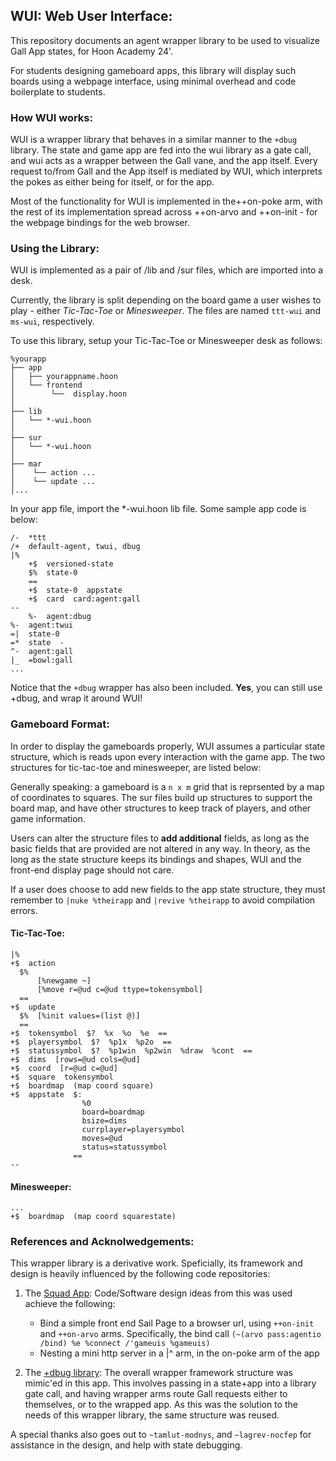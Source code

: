 ## WUI: Web User Interface:

This repository documents an agent wrapper library  to be used to visualize Gall App states, for Hoon Academy 24'.

For students designing gameboard apps, this library will display such boards using a webpage interface, using minimal overhead and code boilerplate to students. 


### How WUI works:

WUI is a wrapper library that behaves in a similar manner to the `+dbug` library. The state and game app are fed into the wui library as a gate call, and wui acts as a wrapper between the Gall vane, and the app itself. Every request to/from Gall and the App itself is mediated by WUI, which interprets the pokes as either being for itself, or for the app.  

Most of the functionality for WUI is implemented in the++on-poke arm, with the rest of its implementation spread across ++on-arvo and ++on-init - for the webpage bindings for the web browser.


###  Using the Library:

WUI is implemented as a pair of /lib and /sur files, which are imported into a desk.

Currently, the library is split depending on the board game a user wishes to play - either *Tic-Tac-Toe* or *Minesweeper*. The files are named `ttt-wui` and `ms-wui`, respectively.

To use this library, setup your Tic-Tac-Toe or Minesweeper desk as follows:

```
%yourapp
├── app
│   ├── yourappname.hoon
│   └── frontend
│        └──  display.hoon
│
├── lib
│   └── *-wui.hoon
│
├── sur 
│   └── *-wui.hoon
│
├── mar
│    └── action ...
│    └── update ...
│...
```

In your app file, import the *-wui.hoon lib file. Some sample app code is below:

```hoon
/-  *ttt
/+  default-agent, twui, dbug
|%
    +$  versioned-state
    $%  state-0
    ==
    +$  state-0  appstate
    +$  card  card:agent:gall
--
	%-  agent:dbug
%-  agent:twui
=|  state-0  
=*  state  -
^-  agent:gall
|_  =bowl:gall
...
```


Notice that the `+dbug` wrapper has also been included.  **Yes**, you can still use +dbug, and wrap it around WUI!


###  Gameboard Format:

In order to display the gameboards properly, WUI assumes a particular state
structure, which is reads upon every interaction with the game app.  The two 
structures for tic-tac-toe and minesweeper, are listed below:

Generally speaking: a gameboard is a `n x m` grid that is reprsented by a map of coordinates to squares.  The sur files build up structures to support the board map, and have other structures to keep track of players, and other
game information.

Users can alter the structure files to **add additional** fields, as long as the basic fields that are provided are not altered in any way. In theory, as the long as the state structure keeps its bindings and shapes, WUI and the front-end display page should not care.  

If a user does choose to add new fields to the app state structure, they must remember to `|nuke %theirapp` and `|revive %theirapp` to avoid compilation errors.

#### Tic-Tac-Toe:

``` hoon
|%
+$  action
  $%
	  [%newgame ~]
      [%move r=@ud c=@ud ttype=tokensymbol]
  ==
+$  update
  $%  [%init values=(list @)]
  ==
+$  tokensymbol  $?  %x  %o  %e  ==
+$  playersymbol  $?  %p1x  %p2o  ==
+$  statussymbol  $?  %p1win  %p2win  %draw  %cont  ==
+$  dims  [rows=@ud cols=@ud]
+$  coord  [r=@ud c=@ud]
+$  square  tokensymbol
+$  boardmap  (map coord square)
+$  appstate  $:  
                %0 
                board=boardmap 
                bsize=dims 
                currplayer=playersymbol
                moves=@ud
                status=statussymbol
              ==
--

```

####  Minesweeper:

``` hoon
...
+$  boardmap  (map coord squarestate)
```


### References and Acknolwedgements:

This wrapper library is a derivative work. Speficially, its framework and design is heavily influenced by the following code repositories:

1) The [Squad App](https://github.com/urbit/docs-examples/tree/main/groups-app):  Code/Software design ideas from this was used achieve the following:
	- Bind a simple front end Sail Page to a browser url, using `++on-init` and `++on-arvo` arms. 
	Specifically, the bind call ``(~(arvo pass:agentio /bind) %e %connect /'gameuis %gameuis)``
	- Nesting a mini http server in a |^ arm, in the on-poke arm of the app

2)  The [+dbug library](https://docs.urbit.org/courses/app-school/3-imports-and-aliases#dbug):  The overall wrapper framework structure was mimic'ed in this app.  This involves passing in a state+app into a library gate call, and having wrapper arms route Gall requests either to themselves, or to the wrapped app. As this was the solution to the needs of this wrapper library, the same structure was reused.

A special thanks also goes out to `~tamlut-modnys`, and `~lagrev-nocfep` for assistance in the design, and help with state debugging.